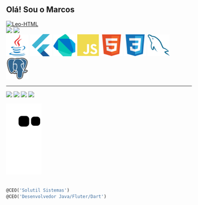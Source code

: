 <div>
  <h2>Olá! Sou o Marcos</h2>
  <a href="https://github.com/leonino"><img alt="Leo-HTML" height="30" width="200"
  src="https://github.com/leonino/leonino/actions/workflows/generate_snake.yml/badge.svg"></a>
</div>
<div>
  <img height="180em" src="https://github-readme-stats.vercel.app/api?username=leonino&show_icons=true&theme=dracula&include_all_commits=true&count_private=true"/>
  <img height="180em" src="https://github-readme-stats.vercel.app/api/top-langs/?username=leonino&layout=compact&langs_count=7&theme=dracula"/>
</div>
<div>
		<img alt="Leo-Java" height="60" widht="60" aling="center"
		src="https://raw.githubusercontent.com/devicons/devicon/master/icons/java/java-original.svg">
		<img alt="Leo-Java" height="60" widht="60" aling="center"
		src="https://raw.githubusercontent.com/devicons/devicon/master/icons/flutter/flutter-original.svg">
		<img alt="Leo-Java" height="60" widht="60" aling="center"
		src="https://raw.githubusercontent.com/devicons/devicon/master/icons/dart/dart-original.svg">
		<img alt="Leo-Java" height="60" widht="60" aling="center"
		src="https://raw.githubusercontent.com/devicons/devicon/master/icons/javascript/javascript-plain.svg">
		<img alt="Leo-Java" height="60" widht="60" aling="center"
		src="https://raw.githubusercontent.com/devicons/devicon/master/icons/html5/html5-original.svg">
		<img alt="Leo-Java" height="60" widht="60" aling="center"
		src="https://raw.githubusercontent.com/devicons/devicon/master/icons/css3/css3-original.svg">
		<img alt="Leo-Java" height="60" widht="60" aling="center"
		src="https://raw.githubusercontent.com/devicons/devicon/master/icons/mysql/mysql-original.svg">
		<img alt="Leo-Java" height="60" widht="60" aling="center"
		src="https://raw.githubusercontent.com/devicons/devicon/master/icons/postgresql/postgresql-original.svg">
  <hr>
	</div>
<!--<div style="height: 100px; display: flex; justify-content: space-around; align-items: space-around;"> -->
<!--</div>-->

<div>
  <a href="https://www.instagram.com/marcos.ribeiro204/" target="_blank"><img src="https://img.shields.io/badge/-Instagram-%23E4405F?style=for-the-badge&logo=instagram&logoColor=white" target="_blank"></a>
	<a href="https://www.facebook.com/leoninopa/" target="_blank"><img src="
https://img.shields.io/badge/Facebook-1877F2?style=for-the-badge&logo=facebook&logoColor=white" target="_blank"></a>
  <a href = "mailto:slproger@gmail.com"><img src="https://img.shields.io/badge/-Gmail-%23333?style=for-the-badge&logo=gmail&logoColor=white" target="_blank"></a>
  <a href="https://www.linkedin.com/in/marcosribeiro33/" target="_blank"><img src="https://img.shields.io/badge/-LinkedIn-%230077B5?style=for-the-badge&logo=linkedin&logoColor=white" target="_blank"></a>
</div>

![snake svg](https://github.com/leonino/leonino/blob/output/github-contribution-grid-snake.svg)

```dart

@CEO('Solutil Sistemas')
@CEO('Desenvolvedor Java/Fluter/Dart')

```
